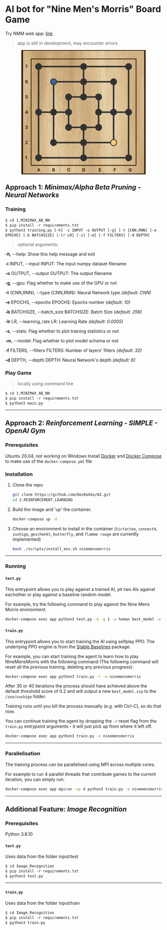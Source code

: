 # AI bot for "Nine Men's Morris" Board Game

Try NMM web app: [link](http://nmm.alexandros-kalogerakis.com/)
> app is still in development, may encounter errors
> 

<div style="text-align: center">
	<img align="center" alt="Empty NMM board" width="400" height="400" src="NMM_board.png">
</div>

## Approach 1: *Minimax/Alpha Beta Pruning - Neural Networks*

### Training 

```
$ cd 1.MINIMAX_AB_NN
$ pip install -r requirements.txt
$ python3 training.py [-h] -i INPUT -o OUTPUT [-g] [-t {CNN,RNN] [-e EPOCHS] [-b BATCHSIZE] [-lr LR] [-s] [-m] [-f FILTERS] [-d DEPTH]
```

> optional arguments:  

  **-h**, --help: Show this help message and exit  

  **-i** INPUT, --input INPUT: The input numpy dataset filename

  **-o** OUTPUT, --output OUTPUT: The output filename

  **-g**, --gpu: Flag whether to make use of the GPU or not  

  **-t** {CNN,RNN}, --type {CNN,RNN}: Neural Network type *(default: CNN)*

  **-e** EPOCHS, --epochs EPOCHS: Epochs number *(default: 10)*

  **-b** BATCHSIZE, --batch_size BATCHSIZE: Batch Size *(default: 256)*

  **-lr** LR, --learning_rate LR: Learning Rate *(default: 0.0005)*

  **-s**, --stats: Flag whether to plot training statistics or not

  **-m**, --model: Flag whether to plot model schema or not

  **-f** FILTERS, --filters FILTERS: Number of layers' filters *(default: 32)*

  **-d** DEPTH, --depth DEPTH: Neural Network's depth *(default: 6)*



### Play Game
> locally using command line


```
$ cd 1.MINIMAX_AB_NN
$ pip install -r requirements.txt
$ python3 main.py
```

---
## Approach 2: *Reinforcement Learning - SIMPLE - OpenAI Gym*

### Prerequisites

Ubuntu 20.04, not working on Windows
Install [Docker](https://github.com/davidADSP/SIMPLE/issues) and [Docker Compose](https://docs.docker.com/compose/install/) to make use of the `docker-compose.yml` file

### Installation

1. Clone the repo
   ```sh
   git clone https://github.com/DevKokko/AI.git
   cd 2.REINFORCEMENT_LEARNING
   ```
2. Build the image and 'up' the container.
   ```sh
   docker-compose up -d
   ```
3. Choose an environment to install in the container (`tictactoe`, `connect4`, `sushigo`, `geschenkt`, `butterfly`, and `flamme rouge` are currently implemented)
   ```sh
   bash ./scripts/install_env.sh ninemensmorris
   ```
  
---
<!-- Running -->
### Running

#### `test.py` 

This entrypoint allows you to play against a trained AI, pit two AIs against eachother or play against a baseline random model.

For example, try the following command to play against the Nine Mens Morris environment.
   ```sh
   docker-compose exec app python3 test.py -d -g 1 -a human best_model -e ninemensmorris 
   ```

#### `train.py` 

This entrypoint allows you to start training the AI using selfplay PPO. The underlying PPO engine is from the [Stable Baselines](https://stable-baselines.readthedocs.io/en/master/) package.

For example, you can start training the agent to learn how to play NineMensMorris with the following command (The following command will reset all the previous training, deleting any previous progress):
   ```sh
   docker-compose exec app python3 train.py -r -e ninemensmorris 
   ```
   
After 30 or 40 iterations the process should have achieved above the default threshold score of 0.2 and will output a new `best_model.zip` to the `/zoo/sushigo` folder. 

Training runs until you kill the process manually (e.g. with Ctrl-C), so do that now.

You can continue training the agent by dropping the `-r` reset flag from the `train.py` entrypoint arguments - it will just pick up from where it left off.

   ```sh
   docker-compose exec app python3 train.py -e ninemensmorris   
   ```
  
---
<!-- Parallelisation -->
### Parallelisation

The training process can be parallelised using MPI across multiple cores.

For example to run 4 parallel threads that contribute games to the current iteration, you can simply run:

  ```sh
  docker-compose exec app mpirun -np 4 python3 train.py -e ninemensmorris 
  ```
  
---
## Additional Feature: *Image Recognition*

### Prerequisites

Python 3.8.10

#### `test.py` 

Uses data from the folder input/test

```
$ cd Image_Recognition
$ pip install -r requirements.txt
$ python3 test.py
```

---

#### `train.py` 

Uses data from the folder input/train

```
$ cd Image_Recognition
$ pip install -r requirements.txt
$ python3 train.py
```